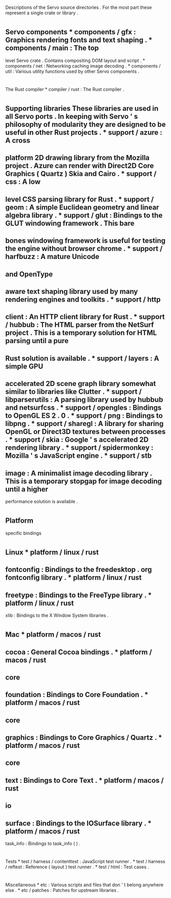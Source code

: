 Descriptions
of
the
Servo
source
directories
.
For
the
most
part
these
represent
a
single
crate
or
library
.
#
#
Servo
components
*
components
/
gfx
:
Graphics
rendering
fonts
and
text
shaping
.
*
components
/
main
:
The
top
-
level
Servo
crate
.
Contains
compositing
DOM
layout
and
script
.
*
components
/
net
:
Networking
caching
image
decoding
.
*
components
/
util
:
Various
utility
functions
used
by
other
Servo
components
.
#
#
The
Rust
compiler
*
compiler
/
rust
:
The
Rust
compiler
.
#
#
Supporting
libraries
These
libraries
are
used
in
all
Servo
ports
.
In
keeping
with
Servo
'
s
philosophy
of
modularity
they
are
designed
to
be
useful
in
other
Rust
projects
.
*
support
/
azure
:
A
cross
-
platform
2D
drawing
library
from
the
Mozilla
project
.
Azure
can
render
with
Direct2D
Core
Graphics
(
Quartz
)
Skia
and
Cairo
.
*
support
/
css
:
A
low
-
level
CSS
parsing
library
for
Rust
.
*
support
/
geom
:
A
simple
Euclidean
geometry
and
linear
algebra
library
.
*
support
/
glut
:
Bindings
to
the
GLUT
windowing
framework
.
This
bare
-
bones
windowing
framework
is
useful
for
testing
the
engine
without
browser
chrome
.
*
support
/
harfbuzz
:
A
mature
Unicode
-
and
OpenType
-
aware
text
shaping
library
used
by
many
rendering
engines
and
toolkits
.
*
support
/
http
-
client
:
An
HTTP
client
library
for
Rust
.
*
support
/
hubbub
:
The
HTML
parser
from
the
NetSurf
project
.
This
is
a
temporary
solution
for
HTML
parsing
until
a
pure
-
Rust
solution
is
available
.
*
support
/
layers
:
A
simple
GPU
-
accelerated
2D
scene
graph
library
somewhat
similar
to
libraries
like
Clutter
.
*
support
/
libparserutils
:
A
parsing
library
used
by
hubbub
and
netsurfcss
.
*
support
/
opengles
:
Bindings
to
OpenGL
ES
2
.
0
.
*
support
/
png
:
Bindings
to
libpng
.
*
support
/
sharegl
:
A
library
for
sharing
OpenGL
or
Direct3D
textures
between
processes
.
*
support
/
skia
:
Google
'
s
accelerated
2D
rendering
library
.
*
support
/
spidermonkey
:
Mozilla
'
s
JavaScript
engine
.
*
support
/
stb
-
image
:
A
minimalist
image
decoding
library
.
This
is
a
temporary
stopgap
for
image
decoding
until
a
higher
-
performance
solution
is
available
.
#
#
Platform
-
specific
bindings
#
#
#
Linux
*
platform
/
linux
/
rust
-
fontconfig
:
Bindings
to
the
freedesktop
.
org
fontconfig
library
.
*
platform
/
linux
/
rust
-
freetype
:
Bindings
to
the
FreeType
library
.
*
platform
/
linux
/
rust
-
xlib
:
Bindings
to
the
X
Window
System
libraries
.
#
#
#
Mac
*
platform
/
macos
/
rust
-
cocoa
:
General
Cocoa
bindings
.
*
platform
/
macos
/
rust
-
core
-
foundation
:
Bindings
to
Core
Foundation
.
*
platform
/
macos
/
rust
-
core
-
graphics
:
Bindings
to
Core
Graphics
/
Quartz
.
*
platform
/
macos
/
rust
-
core
-
text
:
Bindings
to
Core
Text
.
*
platform
/
macos
/
rust
-
io
-
surface
:
Bindings
to
the
IOSurface
library
.
*
platform
/
macos
/
rust
-
task_info
:
Bindings
to
task_info
(
)
.
#
#
Tests
*
test
/
harness
/
contenttest
:
JavaScript
test
runner
.
*
test
/
harness
/
reftest
:
Reference
(
layout
)
test
runner
.
*
test
/
html
:
Test
cases
.
#
#
Miscellaneous
*
etc
:
Various
scripts
and
files
that
don
'
t
belong
anywhere
else
.
*
etc
/
patches
:
Patches
for
upstream
libraries
.
